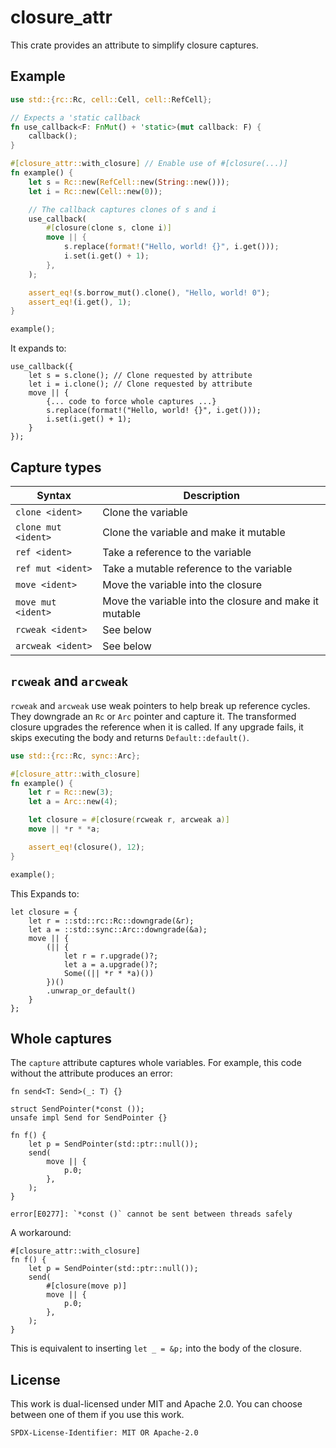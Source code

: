 # closure_attr

This crate provides an attribute to simplify closure captures.

## Example

```rust
use std::{rc::Rc, cell::Cell, cell::RefCell};

// Expects a 'static callback
fn use_callback<F: FnMut() + 'static>(mut callback: F) {
    callback();
}

#[closure_attr::with_closure] // Enable use of #[closure(...)]
fn example() {
    let s = Rc::new(RefCell::new(String::new()));
    let i = Rc::new(Cell::new(0));

    // The callback captures clones of s and i
    use_callback(
        #[closure(clone s, clone i)]
        move || {
            s.replace(format!("Hello, world! {}", i.get()));
            i.set(i.get() + 1);
        },
    );

    assert_eq!(s.borrow_mut().clone(), "Hello, world! 0");
    assert_eq!(i.get(), 1);
}

example();
```

It expands to:

```ignore
use_callback({
    let s = s.clone(); // Clone requested by attribute
    let i = i.clone(); // Clone requested by attribute
    move || {
        {... code to force whole captures ...}
        s.replace(format!("Hello, world! {}", i.get()));
        i.set(i.get() + 1);
    }
});
```

## Capture types

| Syntax | Description |
| --- | --- |
| `clone <ident>` | Clone the variable |
| `clone mut <ident>` | Clone the variable and make it mutable |
| `ref <ident>` | Take a reference to the variable |
| `ref mut <ident>` | Take a mutable reference to the variable |
| `move <ident>` | Move the variable into the closure |
| `move mut <ident>` | Move the variable into the closure and make it mutable |
| `rcweak <ident>` | See below |
| `arcweak <ident>` | See below |

## `rcweak` and `arcweak`

`rcweak` and `arcweak` use weak pointers to help break up reference cycles.
They downgrade an `Rc` or `Arc` pointer and capture it. The transformed
closure upgrades the reference when it is called. If any upgrade fails, it skips
executing the body and returns `Default::default()`.

```rust
use std::{rc::Rc, sync::Arc};

#[closure_attr::with_closure]
fn example() {
    let r = Rc::new(3);
    let a = Arc::new(4);

    let closure = #[closure(rcweak r, arcweak a)]
    move || *r * *a;

    assert_eq!(closure(), 12);
}

example();
```

This Expands to:

```ignore
let closure = {
    let r = ::std::rc::Rc::downgrade(&r);
    let a = ::std::sync::Arc::downgrade(&a);
    move || {
        (|| {
            let r = r.upgrade()?;
            let a = a.upgrade()?;
            Some((|| *r * *a)())
        })()
        .unwrap_or_default()
    }
};
```

## Whole captures

The `capture` attribute captures whole variables. For example, this code without the attribute produces an error:

```ignore
fn send<T: Send>(_: T) {}

struct SendPointer(*const ());
unsafe impl Send for SendPointer {}

fn f() {
    let p = SendPointer(std::ptr::null());
    send(
        move || {
            p.0;
        },
    );
}
```

```text
error[E0277]: `*const ()` cannot be sent between threads safely
```

A workaround:

```ignore
#[closure_attr::with_closure]
fn f() {
    let p = SendPointer(std::ptr::null());
    send(
        #[closure(move p)]
        move || {
            p.0;
        },
    );
}
```

This is equivalent to inserting `let _ = &p;` into the body of the closure.

## License

This work is dual-licensed under MIT and Apache 2.0.
You can choose between one of them if you use this work.

`SPDX-License-Identifier: MIT OR Apache-2.0`
